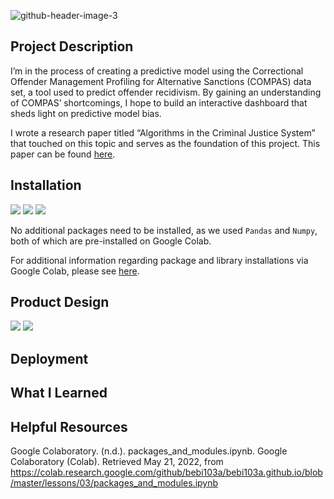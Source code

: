 ![github-header-image-3](https://user-images.githubusercontent.com/96799559/169617485-5c10b5bc-e4c4-4a2b-a72b-ee1d88b62312.png)


## Project Description
I’m in the process of creating a predictive model using the Correctional Offender Management Profiling for Alternative Sanctions (COMPAS) data set, a tool used to predict offender recidivism. By gaining an understanding of COMPAS’ shortcomings, I hope to build an interactive dashboard that sheds light on predictive model bias.

I wrote a research paper titled “Algorithms in the Criminal Justice System” that touched on this topic and serves as the foundation of this project. This paper can be found [here](https://github.com/bintualkassoum/fair-ml-project/blob/main/Algorithms%20in%20the%20Criminal%20Justice%20System.pdf).

## Installation 
![](https://img.shields.io/badge/Library-Google%20Colab-informational?style=flat&logo=googlecolab&logoColor=white&color=9C91BF)
![](https://img.shields.io/badge/Library-Numpy-informational?style=flat&logo=numpy&logoColor=white&color=9C91BF)
![](https://img.shields.io/badge/Library-Pandas-informational?style=flat&logo=pandas&logoColor=white&color=9C91BF)

No additional packages need to be installed, as we used `Pandas` and `Numpy`, both of which are pre-installed on Google Colab. 

For additional information regarding package and library installations via Google Colab, please see [here](https://colab.research.google.com/github/bebi103a/bebi103a.github.io/blob/master/lessons/03/packages_and_modules.ipynb).

## Product Design 
![](https://img.shields.io/badge/Library-Tableau-informational?style=flat&logo=tableau&logoColor=white&color=9C91BF)
![](https://img.shields.io/badge/Library-MS%20Power%20Point-informational?style=flat&logo=numpy&logoColor=white&color=9C91BF)

## Deployment 

## What I Learned 


## Helpful Resources 
Google Colaboratory. (n.d.). packages_and_modules.ipynb. Google Colaboratory (Colab). Retrieved May 21, 2022, from https://colab.research.google.com/github/bebi103a/bebi103a.github.io/blob/master/lessons/03/packages_and_modules.ipynb
